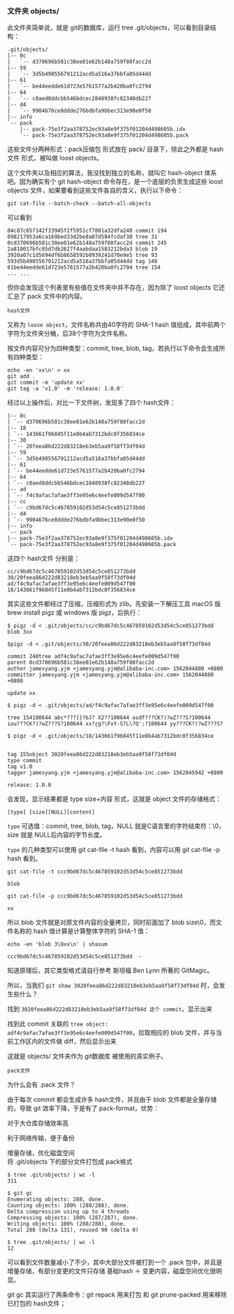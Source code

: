 ### 文件夹 objects/

此文件夹简单说，就是 git的数据库，运行 tree .git/objects，可以看到目录结构：

```text
.git/objects/
|-- 0c
|   `-- d370696b581c38ee01e62b148a759f80facc2d
|-- 59
|   `-- 3d5b490556791212acd5a516a37bbfa05d44dd
|-- 61
|   `-- be44eedde61d723e5761577a2b420ba0fc2794
|-- 64
|   `-- c0aed8ddcbb546bdcec2848938fc82348db227
|-- d4
|   `-- 9904676ce8ddde276bdbfa9bbec313e90e0f50
|-- info
`-- pack
    |-- pack-75e3f2aa378752ec93a8e9f375f01204d498605b.idx
    `-- pack-75e3f2aa378752ec93a8e9f375f01204d498605b.pack
```

这些文件分两种形式：pack压缩包 形式放在 pack/ 目录下，除此之外都是 hash文件 形式，被叫做 loost objects。

这个文件夹以及相应的算法，我没找到独立的名称，就叫它 hash-object 体系吧。因为确实有个 git hash-object 命令存在，是一个底层的负责生成这些 loost objects 文件，如果要看到这些文件各自的含义，执行以下命令：

```text
git cat-file --batch-check --batch-all-objects
```

可以看到

```text
04c87c65f142f33945f2f5951cf7801a32dfa240 commit 194
098217953a6ca169bed33d2be8a07d584fcdaf30 tree 31
0cd370696b581c38ee01e62b148a759f80facc2d commit 245
2a810017bfc85d7db2627f4aabdaa1583212bda3 blob 19
3920a07c1d5694df6b8658592b0939241d70e9e5 tree 93
593d5b490556791212acd5a516a37bbfa05d44dd tag 148
61be44eedde61d723e5761577a2b420ba0fc2794 tree 154
... ...
```

但你会发现这个列表里有些值在文件夹中并不存在，因为除了 loost objects 它还汇总了 pack 文件中的内容。

`hash文件`

又称为 `loose object`，文件名称共由40字符的 SHA-1 hash 值组成，其中前两个字符为文件夹分桶，后38个字符为文件名称。

按文件内容可分为四种类型：commit, tree, blob, tag，若执行以下命令会生成所有四种类型：

```text
echo -en 'xx\n' > xx 
git add .
git commit -m 'update xx'
git tag -a 'v1.0' -m 'release: 1.0.0'
```

经过以上操作后，对比一下文件树，发现多了四个 hash文件：

```text
|-- 0c
| `-- d370696b581c38ee01e62b148a759f80facc2d
|-- 18
| `-- 143661f96845f11e0b4ab7312bdc0f356834ce
|-- 30
| `-- 20feea86d222d83218eb3eb5aa9f58f73df04d
|-- 59
| `-- 3d5b490556791212acd5a516a37bbfa05d44dd
|-- 61
| `-- be44eedde61d723e5761577a2b420ba0fc2794
|-- 64
| `-- c0aed8ddcbb546bdcec2848938fc82348db227
|-- ad
| `-- f4c9afac7afae3ff3e95e6c4eefe009d547f00
|-- cc
| `-- c9bd67dc5c467859102d53d54c5ce851273bdd
|-- d4
| `-- 9904676ce8ddde276bdbfa9bbec313e90e0f50
|-- info
`-- pack
|-- pack-75e3f2aa378752ec93a8e9f375f01204d498605b.idx
`-- pack-75e3f2aa378752ec93a8e9f375f01204d498605b.pack
```

这四个 hash文件 分别是：

```text
cc/c9bd67dc5c467859102d53d54c5ce851273bdd 
30/20feea86d222d83218eb3eb5aa9f58f73df04d 
ad/f4c9afac7afae3ff3e95e6c4eefe009d547f00 
18/143661f96845f11e0b4ab7312bdc0f356834ce 
```

其实这些文件都经过了压缩，压缩形式为 zlib。先安装一下解压工具 macOS 版 brew install pigz 或 windows 版 pigz，后执行：

```text
$ pigz -d < .git/objects/cc/c9bd67dc5c467859102d53d54c5ce851273bdd
blob 3xx
```

  

```text
$pigz -d < .git/objects/30/20feea86d222d83218eb3eb5aa9f58f73df04d

commit 248tree adf4c9afac7afae3ff3e95e6c4eefe009d547f00
parent 0cd370696b581c38ee01e62b148a759f80facc2d
author jamesyang.yjm <jamesyang.yjm@alibaba-inc.com> 1562044880 +0800
committer jamesyang.yjm <jamesyang.yjm@alibaba-inc.com> 1562044880 +0800

update xx
```

  

```text
$ pigz -d < .git/objects/ad/f4c9afac7afae3ff3e95e6c4eefe009d547f00

tree 154100644 abc*???]}?bJ? X2??100644 asdf???CK?)?wZ???S?100644 iou???CK?)?wZ???S?100644 xx?ɽg?\FxY-S?L\?Q';?100644 yy???CK?)?wZ???S?
```

  

```text
$ pigz -d < .git/objects/18/143661f96845f11e0b4ab7312bdc0f356834ce


tag 155object 3020feea86d222d83218eb3eb5aa9f58f73df04d
type commit
tag v1.0
tagger jamesyang.yjm <jamesyang.yjm@alibaba-inc.com> 1562045942 +0800

release: 1.0.0
```

会发现，显示结果都是 type size+内容 形式，这就是 object 文件的存储格式：

```text
[type] [size][NULL][content]
```

`type` 可选值：commit, tree, blob, tag，NULL 就是C语言里的字符结束符：\0，size 就是 NULL后内容的字节长度。

`type` 的几种类型可以使用 git cat-file -t hash 看到，内容可以用 git cat-file -p hash 看到。

```text
git cat-file -t ccc9bd67dc5c467859102d53d54c5ce851273bdd

blob

git cat-file -p ccc9bd67dc5c467859102d53d54c5ce851273bdd

xx
```

所以 blob 文件就是对原文件内容的全量拷贝，同时前面加了 blob size\0，而文件名称的 hash 值计算是计算整体字符的 SHA-1 值：

```text
echo -en 'blob 3\0xx\n' | shasum

ccc9bd67dc5c467859102d53d54c5ce851273bdd  -
```

知道原理后，其它类型格式请自行参考 斯坦福 Ben Lynn 所著的 GitMagic。

所以，当我们 `git show 3020feea86d222d83218eb3eb5aa9f58f73df04d` 时，会发生些什么？

找到 `3020feea86d222d83218eb3eb5aa9f58f73df04d 这个 commit`，显示出来  
  
找到此 commit 关联的 `tree object: adf4c9afac7afae3ff3e95e6c4eefe009d547f00`，拉取相应的 blob 文件，并与当前工作区内的文件做 diff，然后显示出来

这就是 objects/ 文件夹作为 git数据库 被使用的真实例子。

`pack文件`

为什么会有 .pack 文件？

由于每次 commit 都会生成许多 hash文件，并且由于 blob 文件都是全量存储的，导致 git 效率下降，于是有了 pack-format，优势：

对于大仓库存储效率高  
  
利于网络传输，便于备份  
  
增量存储，优化磁盘空间  
将 .git/objects 下的部分文件打包成 pack格式

```text
$ tree .git/objects/ | wc -l
311

$ git gc
Enumerating objects: 288, done.
Counting objects: 100% (288/288), done.
Delta compression using up to 4 threads
Compressing objects: 100% (287/287), done.
Writing objects: 100% (288/288), done.
Total 288 (delta 131), reused 90 (delta 0)

$ tree .git/objects/ | wc -l
12
```

可以看到文件数量减小了不少，其中大部分文件被打到一个 .pack 包中，并且是增量存储，有部分变更的文件只存储 基础hash ＋ 变更内容，磁盘空间优化很明显。

git gc 其实运行了两条命令：git repack 用来打包 和 git prune-packed 用来移除已打包的 hash文件；